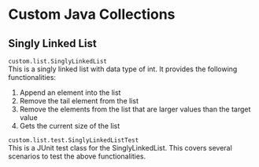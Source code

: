 # Custom Java Collections

<h2>Singly Linked List</h2>

<code>custom.list.SinglyLinkedList</code><br>
This is a singly linked list with data type of int. It provides the following functionalities:
1. Append an element into the list
2. Remove the tail element from the list
3. Remove the elements from the list that are larger values than the target value
4. Gets the current size of the list

<code>custom.list.test.SinglyLinkedListTest</code><br>
This is a JUnit test class for the SinglyLinkedList. This covers several scenarios to test the above functionalities.
